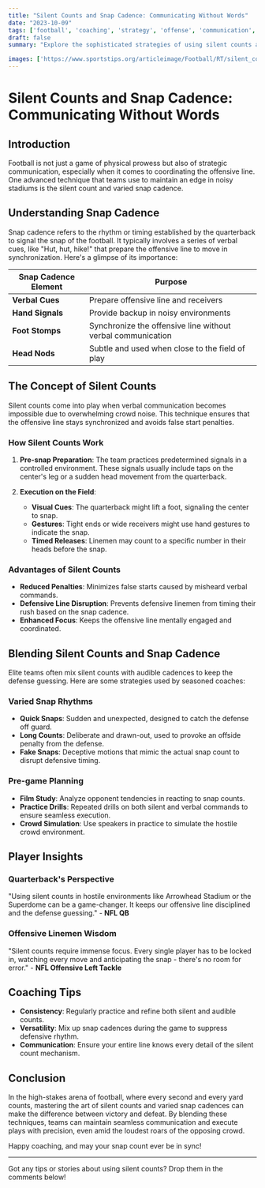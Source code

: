 ```yaml
---
title: "Silent Counts and Snap Cadence: Communicating Without Words"
date: "2023-10-09"
tags: ['football', 'coaching', 'strategy', 'offense', 'communication', 'snap count', 'silent count', 'cadence']
draft: false
summary: "Explore the sophisticated strategies of using silent counts and varied snap cadences in football, essential for maintaining communication and timing in noisy environments."

images: ['https://www.sportstips.org/articleimage/Football/RT/silent_counts_and_snap_cadence_communicating_without_words.webp']
---
```


# Silent Counts and Snap Cadence: Communicating Without Words

## Introduction

Football is not just a game of physical prowess but also of strategic communication, especially when it comes to coordinating the offensive line. One advanced technique that teams use to maintain an edge in noisy stadiums is the silent count and varied snap cadence.

## Understanding Snap Cadence 

Snap cadence refers to the rhythm or timing established by the quarterback to signal the snap of the football. It typically involves a series of verbal cues, like "Hut, hut, hike!" that prepare the offensive line to move in synchronization. Here's a glimpse of its importance:

| Snap Cadence Element | Purpose |
|---|---|
| **Verbal Cues** | Prepare offensive line and receivers |
| **Hand Signals** | Provide backup in noisy environments |
| **Foot Stomps** | Synchronize the offensive line without verbal communication |
| **Head Nods** | Subtle and used when close to the field of play |

## The Concept of Silent Counts

Silent counts come into play when verbal communication becomes impossible due to overwhelming crowd noise. This technique ensures that the offensive line stays synchronized and avoids false start penalties.

### How Silent Counts Work

1. **Pre-snap Preparation**:
   The team practices predetermined signals in a controlled environment. These signals usually include taps on the center's leg or a sudden head movement from the quarterback.

2. **Execution on the Field**:
   - **Visual Cues**: The quarterback might lift a foot, signaling the center to snap.
   - **Gestures**: Tight ends or wide receivers might use hand gestures to indicate the snap.
   - **Timed Releases**: Linemen may count to a specific number in their heads before the snap.

### Advantages of Silent Counts

- **Reduced Penalties**: Minimizes false starts caused by misheard verbal commands.
- **Defensive Line Disruption**: Prevents defensive linemen from timing their rush based on the snap cadence.
- **Enhanced Focus**: Keeps the offensive line mentally engaged and coordinated.

## Blending Silent Counts and Snap Cadence

Elite teams often mix silent counts with audible cadences to keep the defense guessing. Here are some strategies used by seasoned coaches:

### Varied Snap Rhythms

- **Quick Snaps**: Sudden and unexpected, designed to catch the defense off guard.
- **Long Counts**: Deliberate and drawn-out, used to provoke an offside penalty from the defense.
- **Fake Snaps**: Deceptive motions that mimic the actual snap count to disrupt defensive timing.

### Pre-game Planning

- **Film Study**: Analyze opponent tendencies in reacting to snap counts.
- **Practice Drills**: Repeated drills on both silent and verbal commands to ensure seamless execution.
- **Crowd Simulation**: Use speakers in practice to simulate the hostile crowd environment.

## Player Insights

### Quarterback's Perspective

"Using silent counts in hostile environments like Arrowhead Stadium or the Superdome can be a game-changer. It keeps our offensive line disciplined and the defense guessing." - **NFL QB**

### Offensive Linemen Wisdom

"Silent counts require immense focus. Every single player has to be locked in, watching every move and anticipating the snap - there's no room for error." - **NFL Offensive Left Tackle**

## Coaching Tips

- **Consistency**: Regularly practice and refine both silent and audible counts.
- **Versatility**: Mix up snap cadences during the game to suppress defensive rhythm.
- **Communication**: Ensure your entire line knows every detail of the silent count mechanism.

## Conclusion

In the high-stakes arena of football, where every second and every yard counts, mastering the art of silent counts and varied snap cadences can make the difference between victory and defeat. By blending these techniques, teams can maintain seamless communication and execute plays with precision, even amid the loudest roars of the opposing crowd.

Happy coaching, and may your snap count ever be in sync!

---
Got any tips or stories about using silent counts? Drop them in the comments below!
```
